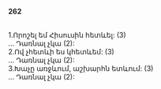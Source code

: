 **262**

\
1.Որոշել եմ Հիսուսին հետևել: (3)\
 ... Դառնալ չկա (2):\
2.Ով չհետևի ես կհետևեմ: (3)\
 ... Դառնալ չկա (2):\
3.Խաչը առջևում, աշխարհն ետևում: (3)\
 ... Դառնալ չկա (2):
